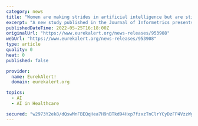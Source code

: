 ```yaml
---
category: news
title: "Women are making strides in artificial intelligence but are still underrepresented, according to new Concordia research"
excerpt: "A new study published in the Journal of Informetrics presents an analysis of gender patterns that evolved in the AI field over two decades, from 2000 to 2019. They used social network analysis, natural language processing,"
publishedDateTime: 2022-05-25T16:18:00Z
originalUrl: "https://www.eurekalert.org/news-releases/953908"
webUrl: "https://www.eurekalert.org/news-releases/953908"
type: article
quality: 0
heat: 0
published: false

provider:
  name: EurekAlert!
  domain: eurekalert.org

topics:
  - AI
  - AI in Healthcare

secured: "w2973Y2ek8/dQswMnFBEQqHea7H9nBTkd94Hxp7fzxzTnClrYCyDzFP4VzzWgWzoCUJPZqwQuSuSQI3zGeCbC1RZrZHnEhMtBme5qeT2Q/K1/6jY7WmCV+o6bNppRRs+D3+b8ZRg3x65++f9SwaZMZmFRUnTG+i79QHzUTimsGV793CLgu/HPYpppjATdQVp3aXSQJXQdkJ8c4E3rr4exCLjX8DwcNr/f2Y1opWW5IwBco0Ba9ma20gk8iIjLzoKmyb0m4fvapBu/vRT6b41OB/3vnrJuzbHlMzugDf0Qohtok335Hl5gGLbG2tYPcgS9/CokkUmqM/JBud2pSqCpYmqvIKtzxUdVOe0TRh6G5Y=;yL9ppdhUc1SyAtIBFGt6Gw=="
---
```


